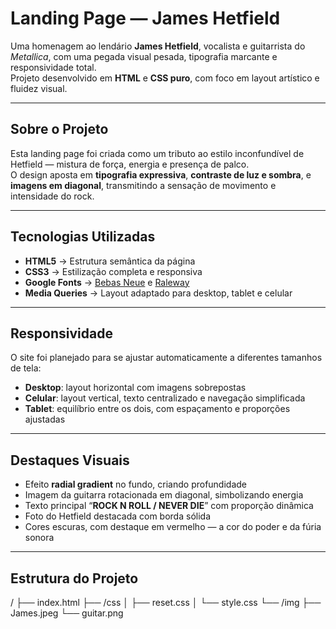 # Landing Page — James Hetfield

Uma homenagem ao lendário **James Hetfield**, vocalista e guitarrista do *Metallica*, com uma pegada visual pesada, tipografia marcante e responsividade total.  
Projeto desenvolvido em **HTML** e **CSS puro**, com foco em layout artístico e fluidez visual.

---

## Sobre o Projeto

Esta landing page foi criada como um tributo ao estilo inconfundível de Hetfield — mistura de força, energia e presença de palco.  
O design aposta em **tipografia expressiva**, **contraste de luz e sombra**, e **imagens em diagonal**, transmitindo a sensação de movimento e intensidade do rock.

---

## Tecnologias Utilizadas

- **HTML5** → Estrutura semântica da página  
- **CSS3** → Estilização completa e responsiva  
- **Google Fonts** → [Bebas Neue](https://fonts.google.com/specimen/Bebas+Neue) e [Raleway](https://fonts.google.com/specimen/Raleway)  
- **Media Queries** → Layout adaptado para desktop, tablet e celular  

---

## Responsividade

O site foi planejado para se ajustar automaticamente a diferentes tamanhos de tela:

- **Desktop**: layout horizontal com imagens sobrepostas  
- **Celular**: layout vertical, texto centralizado e navegação simplificada  
- **Tablet**: equilíbrio entre os dois, com espaçamento e proporções ajustadas  

---

## Destaques Visuais

- Efeito **radial gradient** no fundo, criando profundidade  
- Imagem da guitarra rotacionada em diagonal, simbolizando energia  
- Texto principal “**ROCK N ROLL / NEVER DIE**” com proporção dinâmica  
- Foto do Hetfield destacada com borda sólida  
- Cores escuras, com destaque em vermelho — a cor do poder e da fúria sonora  

---

## Estrutura do Projeto

/
├── index.html
├── /css
│ ├── reset.css
│ └── style.css
└── /img
├── James.jpeg
└── guitar.png





